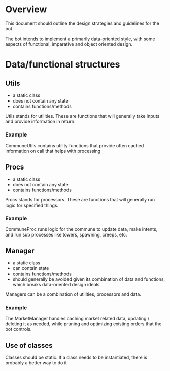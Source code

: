# Overview

This document should outline the design strategies and guidelines for the bot.

The bot intends to implement a primarily data-oriented style, with some aspects of functional, imparative and object oriented design.

# Data/functional structures

## Utils
- a static class
- does not contain any state
- contains functions/methods

Utils stands for utilities. These are functions that will generally take inputs and provide information in return.

### Example

CommuneUtils contains utility functions that provide often cached information on call that helps with processing

## Procs
- a static class
- does not contain any state
- contains functions/methods

Procs stands for processors. These are functions that will generally run logic for specified things.

### Example

CommuneProc runs logic for the commune to update data, make intents, and run sub processes like towers, spawning, creeps, etc.

## Manager
- a static class
- can contain state
- contains functions/methods
- should generally be avoided given its combination of data and functions, which breaks data-oriented design ideals

Managers can be a combination of utilities, processors and data.

### Example

The MarketManager handles caching market related data, updating / deleting it as needed, while pruning and optimizing existing orders that the bot controls.

## Use of classes

Classes should be static. If a class needs to be instantiated, there is probably a better way to do it
